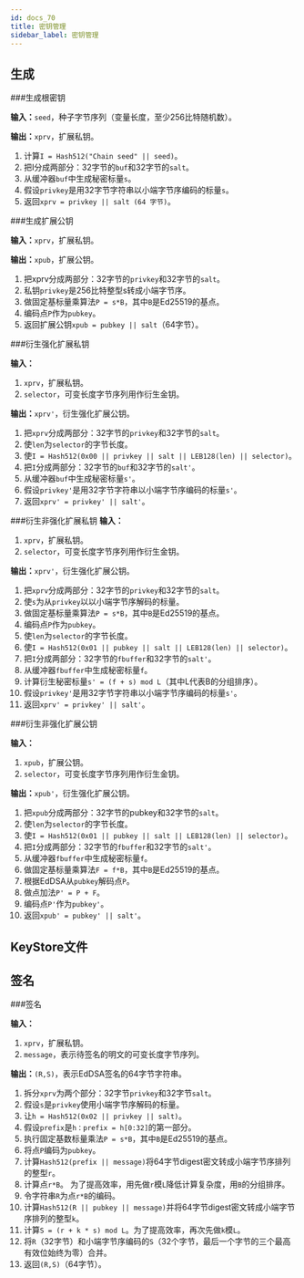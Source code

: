 ```yaml
---
id: docs_70
title: 密钥管理
sidebar_label: 密钥管理
---
```




## 生成

###生成根密钥

**输入：**`seed`，种子字节序列（变量长度，至少256比特随机数）。

**输出：**`xprv`，扩展私钥。

1. 计算`I = Hash512("Chain seed" || seed)`。
2. 把I分成两部分：32字节的`buf`和32字节的`salt`。
3. 从缓冲器`buf`中生成秘密标量`s`。
4. 假设`privkey`是用32字节字符串以小端字节序编码的标量`s`。
5. 返回`xprv = privkey || salt (64 字节)`。



###生成扩展公钥

**输入：**`xprv`，扩展私钥。

**输出：**`xpub`，扩展公钥。

1. 把xprv分成两部分：32字节的`privkey`和32字节的`salt`。
2. 私钥`privkey`是256比特整型s转成小端字节序。
3. 做固定基标量乘算法`P = s*B`，其中`B`是Ed25519的基点。
4. 编码点`P`作为`pubkey`。
5. 返回扩展公钥`xpub = pubkey || salt`（64字节）。



###衍生强化扩展私钥

**输入：**
1. `xprv`，扩展私钥。
2. `selector`，可变长度字节序列用作衍生金钥。

**输出：**`xprv'`，衍生强化扩展公钥。

1. 把`xprv`分成两部分：32字节的`privkey`和32字节的`salt`。
2. 使`len`为`selector`的字节长度。
3. 使`I = Hash512(0x00 || privkey || salt || LEB128(len) || selector)`。
4. 把`I`分成两部分：32字节的`buf`和32字节的`salt'`。
5. 从缓冲器`buf`中生成秘密标量`s'`。
6. 假设`privkey'`是用32字节字符串以小端字节序编码的标量`s'`。
7. 返回`xprv' = privkey' || salt'`。



###衍生非强化扩展私钥
**输入：**
1. `xprv`，扩展私钥。
2. `selector`，可变长度字节序列用作衍生金钥。

**输出：**`xprv'`，衍生强化扩展公钥。

1. 把`xprv`分成两部分：32字节的`privkey`和32字节的`salt`。
2. 使`s`为从`privkey`以以小端字节序解码的标量。
3. 做固定基标量乘算法`P = s*B`，其中`B`是Ed25519的基点。
4. 编码点`P`作为`pubkey`。
5. 使`len`为`selector`的字节长度。
6. 使`I = Hash512(0x01 || pubkey || salt || LEB128(len) || selector)`。
7. 把`I`分成两部分：32字节的`fbuffer`和32字节的`salt'`。
8. 从缓冲器`fbuffer`中生成秘密标量`f`。
9. 计算衍生秘密标量`s' = (f + s) mod L`（其中L代表B的分组排序）。
10. 假设`privkey'`是用32字节字符串以小端字节序编码的标量`s'`。
11. 返回`xprv' = privkey' || salt'`。



###衍生非强化扩展公钥

**输入：**
1. `xpub`，扩展公钥。
2. `selector`，可变长度字节序列用作衍生金钥。

**输出：**`xpub'`，衍生强化扩展公钥。

1. 把`xpub`分成两部分：32字节的pubkey和32字节的`salt`。
2. 使`len`为`selector`的字节长度。
3. 使`I = Hash512(0x01 || pubkey || salt || LEB128(len) || selector)`。
4. 把`I`分成两部分：32字节的`fbuffer`和32字节的`salt'`。
5. 从缓冲器`fbuffer`中生成秘密标量`f`。
6. 做固定基标量乘算法`F = f*B`，其中`B`是Ed25519的基点。
7. 根据EdDSA从`pubkey`解码点`P`。
8. 做点加法`P' = P + F`。
9. 编码点`P'`作为`pubkey'`。
10. 返回`xpub' = pubkey' || salt'`。



## KeyStore文件



## 签名

###签名

**输入：**
1. `xprv`，扩展私钥。
2. `message`，表示待签名的明文的可变长度字节序列。

**输出：**`(R,S)`，表示EdDSA签名的64字节字符串。

1. 拆分`xprv`为两个部分：32字节`privkey`和32字节`salt`。
2. 假设`s`是`privkey`使用小端字节序解码的标量。
3. 让`h = Hash512(0x02 || privkey || salt)`。
4. 假设`prefix`是`h：prefix = h[0:32]`的第一部分。
5. 执行固定基数标量乘法`P = s*B`，其中`B`是Ed25519的基点。
6. 将点`P`编码为`pubkey`。
7. 计算`Hash512(prefix || message)`将64字节digest密文转成小端字节序排列的整型`r`。
8. 计算点`r*B`。 为了提高效率，用先做`r`模`L`降低计算复杂度，用`B`的分组排序。
9. 令字符串`R`为点`r*B`的编码。
10. 计算`Hash512(R || pubkey || message)`并将64字节digest密文转成小端字节序排列的整型`k`。
11. 计算`S = (r + k * s) mod L`。为了提高效率，再次先做`k`模`L`。
12. 将`R`（32字节）和小端字节序编码的`S`（32个字节，最后一个字节的三个最高有效位始终为零）合并。
13. 返回`(R,S)`（64字节）。



